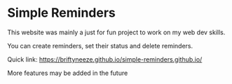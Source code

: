 # Simple Reminders

This website was mainly a just for fun project to work on my web dev skills.

You can create reminders, set their status and delete reminders.

Quick link: https://briftyneeze.github.io/simple-reminders.github.io/

More features may be added in the future
